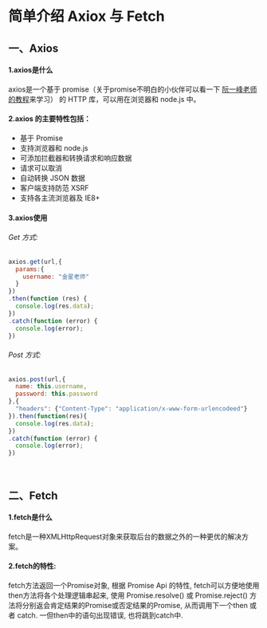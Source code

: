 # 简单介绍 Axiox 与 Fetch

## 一、Axios
#### 1.axios是什么
axios是一个基于 promise（关于promise不明白的小伙伴可以看一下 [阮一峰老师的教程](http://es6.ruanyifeng.com/#docs/promise)来学习） 的 HTTP 库，可以用在浏览器和 node.js 中。

#### 2.axios 的主要特性包括：
*  基于 Promise
*  支持浏览器和 node.js
*  可添加拦截器和转换请求和响应数据
*  请求可以取消
*  自动转换 JSON 数据
*  客户端支持防范 XSRF
*  支持各主流浏览器及 IE8+

#### 3.axios使用
###### Get 方式:
```javascript
axios.get(url,{
  params:{
    username: "金星老师"
  }
})
.then(function (res) {
  console.log(res.data);
})
.catch(function (error) {
  console.log(error);
})
```
###### Post 方式:
```javascript
axios.post(url,{
  name: this.username,
  password: this.password
},{
  "headers": {"Content-Type": "application/x-www-form-urlencodeed"}
}).then(function(res){
  console.log(res.data);
})
.catch(function (error) {
  console.log(error);
})
```

<br />

## 二、Fetch
#### 1.fetch是什么
fetch是一种XMLHttpRequest对象来获取后台的数据之外的一种更优的解决方案。

#### 2.fetch的特性:
fetch方法返回一个Promise对象, 根据 Promise Api 的特性, fetch可以方便地使用then方法将各个处理逻辑串起来, 使用 Promise.resolve() 或 Promise.reject() 方法将分别返会肯定结果的Promise或否定结果的Promise, 从而调用下一个then 或者 catch. 一但then中的语句出现错误, 也将跳到catch中.
